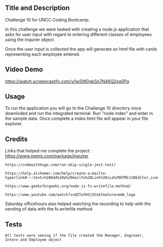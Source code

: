 ## Title and Description
Challenge 10 for UNCC Coding Bootcamp.

In this challenge we were tasked with creating a node.js application that asks for user input with regard to entering different classes of employees using the inquirer object. 

Once the user input is collected the app will generate an html file with cards representing each employee entered.
## Video Demo
https://watch.screencastify.com/v/Iw5WDgkSn7N46Q2sg0Pq

## Usage 

To run the application you will go to the Challenge 10 directory once downloded and run the integrated terminal. Run "node index" and enter in the sample data. Once complete a index.html file will appear in your file explorer.


## Credits

Links that helped me complete the project:
    https://www.npmjs.com/package/inquirer

    https://codewithhugo.com/run-skip-single-jest-test/
    
    https://help.alchemer.com/help/create-a-mailto-hyperlink#:~:text=%20Add%20a%20mailto%20Link%20via%20HTML%20Editor,icon%20to%20hyperlink%20the%20highlighted%20text.%20More%20

    https://www.geeksforgeeks.org/node-js-fs-writefile-method/

    https://www.youtube.com/watch?v=QZTaYH3jVUs&feature=emb_logo

Saturday officehours also helped watching the recording to help with the sending of data with the fs.writefile method.

## Tests
    All tests were seeing if the file created the Manager, Engineer, Intern and Employee object

